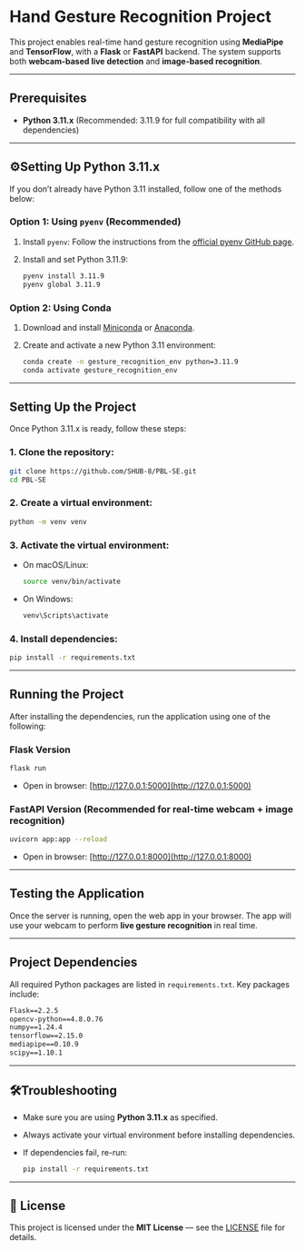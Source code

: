 
# Hand Gesture Recognition Project

This project enables real-time hand gesture recognition using **MediaPipe** and **TensorFlow**, with a **Flask** or **FastAPI** backend. The system supports both **webcam-based live detection** and **image-based recognition**.

---

## Prerequisites

- **Python 3.11.x** (Recommended: 3.11.9 for full compatibility with all dependencies)

---

## ⚙Setting Up Python 3.11.x

If you don’t already have Python 3.11 installed, follow one of the methods below:

### Option 1: Using `pyenv` (Recommended)

1. Install `pyenv`:
   Follow the instructions from the [official pyenv GitHub page](https://github.com/pyenv/pyenv).

2. Install and set Python 3.11.9:

   ```bash
   pyenv install 3.11.9
   pyenv global 3.11.9
   ```

### Option 2: Using Conda

1. Download and install [Miniconda](https://docs.conda.io/en/latest/miniconda.html) or [Anaconda](https://www.anaconda.com/).

2. Create and activate a new Python 3.11 environment:

   ```bash
   conda create -n gesture_recognition_env python=3.11.9
   conda activate gesture_recognition_env
   ```

---

## Setting Up the Project

Once Python 3.11.x is ready, follow these steps:

### 1. Clone the repository:

```bash
git clone https://github.com/SHUB-8/PBL-SE.git
cd PBL-SE
```

### 2. Create a virtual environment:

```bash
python -m venv venv
```

### 3. Activate the virtual environment:

- On macOS/Linux:
  ```bash
  source venv/bin/activate
  ```
- On Windows:
  ```bash
  venv\Scripts\activate
  ```

### 4. Install dependencies:

```bash
pip install -r requirements.txt
```

---

## Running the Project

After installing the dependencies, run the application using one of the following:

### Flask Version

```bash
flask run
```

- Open in browser: [http://127.0.0.1:5000](http://127.0.0.1:5000)

### FastAPI Version (Recommended for real-time webcam + image recognition)

```bash
uvicorn app:app --reload
```

- Open in browser: [http://127.0.0.1:8000](http://127.0.0.1:8000)

---

## Testing the Application

Once the server is running, open the web app in your browser. The app will use your webcam to perform **live gesture recognition** in real time.

---

## Project Dependencies

All required Python packages are listed in `requirements.txt`. Key packages include:

```txt
Flask==2.2.5
opencv-python==4.8.0.76
numpy==1.24.4
tensorflow==2.15.0
mediapipe==0.10.9
scipy==1.10.1
```

---

## 🛠Troubleshooting

- Make sure you are using **Python 3.11.x** as specified.
- Always activate your virtual environment before installing dependencies.
- If dependencies fail, re-run:

  ```bash
  pip install -r requirements.txt
  ```

---

## 📄 License

This project is licensed under the **MIT License** — see the [LICENSE](LICENSE) file for details.
